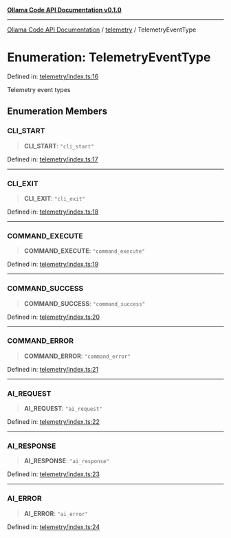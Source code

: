 [**Ollama Code API Documentation v0.1.0**](../../README.md)

***

[Ollama Code API Documentation](../../modules.md) / [telemetry](../README.md) / TelemetryEventType

# Enumeration: TelemetryEventType

Defined in: [telemetry/index.ts:16](https://github.com/erichchampion/ollama-code/blob/6fbd2b7ec436444e20f96917e578abed00a87538/ollama-code/src/telemetry/index.ts#L16)

Telemetry event types

## Enumeration Members

### CLI\_START

> **CLI\_START**: `"cli_start"`

Defined in: [telemetry/index.ts:17](https://github.com/erichchampion/ollama-code/blob/6fbd2b7ec436444e20f96917e578abed00a87538/ollama-code/src/telemetry/index.ts#L17)

***

### CLI\_EXIT

> **CLI\_EXIT**: `"cli_exit"`

Defined in: [telemetry/index.ts:18](https://github.com/erichchampion/ollama-code/blob/6fbd2b7ec436444e20f96917e578abed00a87538/ollama-code/src/telemetry/index.ts#L18)

***

### COMMAND\_EXECUTE

> **COMMAND\_EXECUTE**: `"command_execute"`

Defined in: [telemetry/index.ts:19](https://github.com/erichchampion/ollama-code/blob/6fbd2b7ec436444e20f96917e578abed00a87538/ollama-code/src/telemetry/index.ts#L19)

***

### COMMAND\_SUCCESS

> **COMMAND\_SUCCESS**: `"command_success"`

Defined in: [telemetry/index.ts:20](https://github.com/erichchampion/ollama-code/blob/6fbd2b7ec436444e20f96917e578abed00a87538/ollama-code/src/telemetry/index.ts#L20)

***

### COMMAND\_ERROR

> **COMMAND\_ERROR**: `"command_error"`

Defined in: [telemetry/index.ts:21](https://github.com/erichchampion/ollama-code/blob/6fbd2b7ec436444e20f96917e578abed00a87538/ollama-code/src/telemetry/index.ts#L21)

***

### AI\_REQUEST

> **AI\_REQUEST**: `"ai_request"`

Defined in: [telemetry/index.ts:22](https://github.com/erichchampion/ollama-code/blob/6fbd2b7ec436444e20f96917e578abed00a87538/ollama-code/src/telemetry/index.ts#L22)

***

### AI\_RESPONSE

> **AI\_RESPONSE**: `"ai_response"`

Defined in: [telemetry/index.ts:23](https://github.com/erichchampion/ollama-code/blob/6fbd2b7ec436444e20f96917e578abed00a87538/ollama-code/src/telemetry/index.ts#L23)

***

### AI\_ERROR

> **AI\_ERROR**: `"ai_error"`

Defined in: [telemetry/index.ts:24](https://github.com/erichchampion/ollama-code/blob/6fbd2b7ec436444e20f96917e578abed00a87538/ollama-code/src/telemetry/index.ts#L24)
